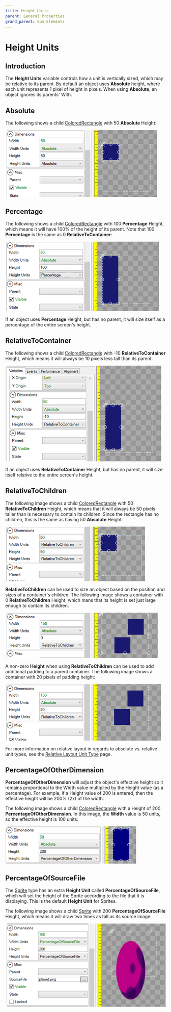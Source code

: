 ```yaml
---
title: Height Units
parent: General Properties
grand_parent: Gum Elements
---
```


# Height Units

## Introduction

The **Height Units** variable controls how a unit is vertically sized, which may be relative to its parent. By default an object uses **Absolute** height, where each unit represents 1 pixel of height in pixels. When using **Absolute**, an object ignores its parents' With.

## Absolute

The following shows a child [ColoredRectangle](https://github.com/KallDrexx/gum-docs-temp/tree/34f8cf390aa0e8acda804733eaad97a22b8c533b/Gum/coloredrectangle/ColoredRectangle.html) with 50 **Absolute** Height:

![](../../.gitbook/assets/50AbsoluteHeight.png)

## Percentage

The following shows a child [ColoredRectangle](https://github.com/KallDrexx/gum-docs-temp/tree/34f8cf390aa0e8acda804733eaad97a22b8c533b/Gum/coloredrectangle/ColoredRectangle.html) with 100 **Percentage** Height, which means it will have 100% of the height of its parent. Note that 100 **Percentage** is the same as 0 **RelativeToContainer**:

![](../../.gitbook/assets/100PercentageHeight.png)

If an object uses **Percentage** Height, but has no parent, it will size itself as a percentage of the entire screen's height.

## RelativeToContainer

The following shows a child [ColoredRectangle](https://github.com/KallDrexx/gum-docs-temp/tree/34f8cf390aa0e8acda804733eaad97a22b8c533b/Gum/coloredrectangle/ColoredRectangle.html) with -10 **RelativeToContainer** Height, which means it will always be 10 pixels less tall than its parent.

![](../../.gitbook/assets/Negative10HeightRelativeToContainer.png)

If an object uses **RelativeToContainer** Height, but has no parent, it will size itself relative to the entire screen's height.

## RelativeToChildren

The following image shows a child [ColoredRectangle](https://github.com/KallDrexx/gum-docs-temp/tree/34f8cf390aa0e8acda804733eaad97a22b8c533b/Gum/coloredrectangle/ColoredRectangle.html) with 50 **RelativeToChildren** Height, which means that it will always be 50 pixels taller than is necessary to contain its children. Since the rectangle has no children, this is the same as having 50 **Absolute** Height:

![](../../.gitbook/assets/RelativeToChildren1.png)

**RelativeToChildren** can be used to size an object based on the position and sizes of a container's children. The following image shows a container with 0 **RelativeToChildren** Height, which mans that its height is set just large enough to contain its children.

![](../../.gitbook/assets/RelativeToChildrenHeight2.png)

A non-zero **Height** when using **RelativeToChildren** can be used to add additional padding to a parent container. The following image shows a container with 20 pixels of padding height:

![](../../.gitbook/assets/RelativeToChildrenHeight3.png)

For more information on relative layout in regards to absolute vs. relative unit types, see the [Relative Layout Unit Type](https://github.com/KallDrexx/gum-docs-temp/tree/34f8cf390aa0e8acda804733eaad97a22b8c533b/pages/gum%20elements/general%20properties/Relative%20Layout%20Unit%20Type/README.md) page.

## PercentageOfOtherDimension

**PercentageOfOtherDimension** will adjust the object's effective height so it remains proportional to the Width value multiplied by the Height value \(as a percentage\). For example, if a Height value of 200 is entered, then the effective height will be 200% \(2x\) of the width.

The following image shows a child [ColoredRectangle](https://github.com/KallDrexx/gum-docs-temp/tree/34f8cf390aa0e8acda804733eaad97a22b8c533b/Gum/coloredrectangle/ColoredRectangle.html) with a Height of 200 **PercentageOfOtherDimension**. In this image, the **Width** value is 50 units, so the effective height is 100 units:

![](../../.gitbook/assets/PercentageOfOtherDimensionHeight.png)

## PercentageOfSourceFile

The [Sprite](https://github.com/KallDrexx/gum-docs-temp/tree/34f8cf390aa0e8acda804733eaad97a22b8c533b/pages/gum%20elements/general%20properties/Sprite/README.md) type has an extra **Height Unit** called **PercentageOfSourceFile**, which will set the height of the Sprite according to the file that it is displaying. This is the default **Height Unit** for Sprites.

The following image shows a child [Sprite](https://github.com/KallDrexx/gum-docs-temp/tree/34f8cf390aa0e8acda804733eaad97a22b8c533b/pages/gum%20elements/general%20properties/Sprite/README.md) with 200 **PercentageOfSourceFile** Height, which means it will draw two times as tall as its source image:

![](../../.gitbook/assets/PercentageOfSourceHeight.png)

